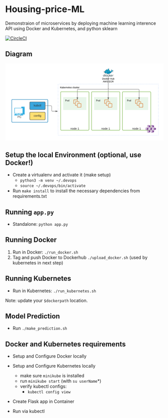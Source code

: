 # Housing-price-ML
Demonstraion of microservices by deploying machine learning interence API using Docker and Kubernetes, and python sklearn 

[![CircleCI](https://circleci.com/gh/sadrayan/Housing-price-ML.svg?style=svg)](https://circleci.com/gh/sadrayan/Housing-price-ML)


## Diagram
![Diagram](KubernetesDiagram.png)

## Setup the local Environment (optional, use Docker!)

* Create a virtualenv and activate it (make setup)
    * `python3 -m venv ~/.devops`
    * `source ~/.devops/bin/activate`
* Run `make install` to install the necessary dependencies from requirements.txt

## Running `app.py`

* Standalone:  `python app.py`

## Running Docker

1. Run in Docker:  `./run_docker.sh`
2. Tag and push Docker to Dockerhub `./upload_docker.sh` (used by kubernetes in next step)

## Running Kubernetes

* Run in Kubernetes:  `./run_kubernetes.sh`

Note: update your `$dockerpath` location.

## Model Prediction

* Run `./make_prediction.sh`

## Docker and Kubernetes requirements

* Setup and Configure Docker locally
* Setup and Configure Kubernetes locally
    * make sure `minikube` is installed
    * run `minikube start` (with `su userName`*)
    * verify kubectl configs:
        * `kubectl config view`

* Create Flask app in Container
* Run via kubectl